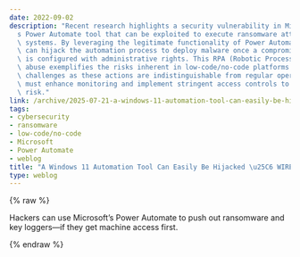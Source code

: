 ```yaml
---
date: 2022-09-02
description: "Recent research highlights a security vulnerability in Microsoft\u2019\
  s Power Automate tool that can be exploited to execute ransomware attacks on connected\
  \ systems. By leveraging the legitimate functionality of Power Automate, attackers\
  \ can hijack the automation process to deploy malware once a compromised user account\
  \ is configured with administrative rights. This RPA (Robotic Process Automation)\
  \ abuse exemplifies the risks inherent in low-code/no-code platforms and poses detection\
  \ challenges as these actions are indistinguishable from regular operations. Organizations\
  \ must enhance monitoring and implement stringent access controls to mitigate this\
  \ risk."
link: /archive/2025-07-21-a-windows-11-automation-tool-can-easily-be-hijacked-wired
tags:
- cybersecurity
- ransomware
- low-code/no-code
- Microsoft
- Power Automate
- weblog
title: "A Windows 11 Automation Tool Can Easily Be Hijacked \u25C6 WIRED"
type: weblog
---
```

{% raw %}

Hackers can use Microsoft’s Power Automate to push out ransomware and key loggers—if they get machine access first.

{% endraw %}
